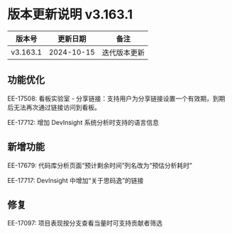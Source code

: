 # 版本更新说明 v3.163.1

| 版本号<br/>   | 更新日期<br/>   | 备注<br/>         |
| ------------- | --------------- | ----------------- |
| v3.163.1<br/> | 2024-10-15<br/> | 迭代版本更新<br/> |

## 功能优化

EE-17508: 看板实验室 - 分享链接：支持用户为分享链接设置一个有效期，到期后无法再次通过链接访问到看板。

EE-17712: 增加 DevInsight 系统分析时支持的语言信息

## 新增功能

EE-17679: 代码库分析页面“预计剩余时间”列名改为“预估分析耗时”

EE-17717: DevInsight 中增加“关于思码逸”的链接

## 修复

EE-17097: 项目表现按分支查看当量时可支持贡献者筛选

